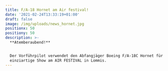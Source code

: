 ```yaml
---
title: F/A-18 Hornet am Air festival!
date: '2021-02-24T13:33:19+01:00'
draft: false
image: /img/uploads/news_hornet.jpg
positionx: 50
positiony: 50
description: >-
  **Atemberaubend!**


  Der Vorführpilot verwendet den Abfangjäger Boeing F/A-18C Hornet für eine
  einziartige Show am AIR FESTIVAL in Lommis.
---
```


